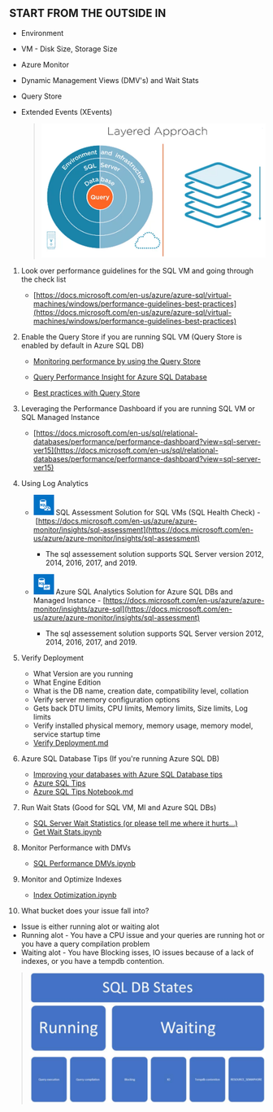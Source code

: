 ## START FROM THE OUTSIDE IN

- Environment
    
- VM - Disk Size, Storage Size
    
- Azure Monitor
    
- Dynamic Management Views (DMV's) and Wait Stats
    
- Query Store
    
- Extended Events (XEvents)
    
    > ![Layered Approach](https://github.com/danielgoldszmit/SQLMonitoring-Optimization/blob/main/Assets/SQLOptimizationLayeredApproach.PNG)
    

1. Look over performance guidelines for the SQL VM and going through the check list
    
    - [https://docs.microsoft.com/en-us/azure/azure-sql/virtual-machines/windows/performance-guidelines-best-practices](https://docs.microsoft.com/en-us/azure/azure-sql/virtual-machines/windows/performance-guidelines-best-practices)
2. Enable the Query Store if you are running SQL VM (Query Store is enabled by default in Azure SQL DB)
    
    - [Monitoring performance by using the Query Store](https://docs.microsoft.com/en-us/sql/relational-databases/performance/monitoring-performance-by-using-the-query-store?view=sql-server-ver15)
        
    - [Query Performance Insight for Azure SQL Database](https://docs.microsoft.com/en-us/azure/azure-sql/database/query-performance-insight-use)
        
    - [Best practices with Query Store](https://docs.microsoft.com/en-us/sql/relational-databases/performance/best-practice-with-the-query-store?view=sql-server-ver15)
        

3. Leveraging the Performance Dashboard if you are running SQL VM or SQL Managed Instance
    
    - [https://docs.microsoft.com/en-us/sql/relational-databases/performance/performance-dashboard?view=sql-server-ver15](https://docs.microsoft.com/en-us/sql/relational-databases/performance/performance-dashboard?view=sql-server-ver15)
4. Using Log Analytics
    
    - ![SQL Assessment Solution](https://github.com/danielgoldszmit/SQLMonitoring-Optimization/blob/main/Assets/sqlassessment.png) SQL Assessment Solution for SQL VMs (SQL Health Check) - [https://docs.microsoft.com/en-us/azure/azure-monitor/insights/sql-assessment](https://docs.microsoft.com/en-us/azure/azure-monitor/insights/sql-assessment)
        
        - The sql assessement solution supports SQL Server version 2012, 2014, 2016, 2017, and 2019.
    - ![SQL Assessment Solution](https://github.com/danielgoldszmit/SQLMonitoring-Optimization/blob/main/Assets/azuresqllanalyitcs.png) Azure SQL Analytics Solution for Azure SQL DBs and Managed Instance - [https://docs.microsoft.com/en-us/azure/azure-monitor/insights/azure-sql](https://docs.microsoft.com/en-us/azure/azure-monitor/insights/sql-assessment)
        
        - The sql assessement solution supports SQL Server version 2012, 2014, 2016, 2017, and 2019.
5. Verify Deployment
    
    - What Version are you running
    - What Engine Edition
    - What is the DB name, creation date, compatibility level, collation
    - Verify server memory configuration options
    - Gets back DTU limits, CPU limits, Memory limits, Size limits, Log limits
    - Verify installed physical memory, memory usage, memory model, service startup time
    - [Verify Deployment.md](https://github.com/danielgoldszmit/SQLMonitoring-Optimization/blob/main/1.VerifyDeployment.md)
6. Azure SQL Database Tips (If you're running Azure SQL DB)
    
    - [Improving your databases with Azure SQL Database tips](https://techcommunity.microsoft.com/t5/azure-sql/improving-your-databases-with-azure-sql-database-tips/ba-p/2094678) 
    - [Azure SQL Tips](https://github.com/microsoft/azure-sql-tips)
    - [Azure SQL Tips Notebook.md](https://github.com/danielgoldszmit/SQLMonitoring-Optimization/blob/main/2.AzureSQLDBTips.md)
7. Run Wait Stats (Good for SQL VM, MI and Azure SQL DBs)
    
    - [SQL Server Wait Statistics (or please tell me where it hurts…)](https://www.sqlskills.com/blogs/paul/wait-statistics-or-please-tell-me-where-it-hurts/)
    - [Get Wait Stats.ipynb](.\3.GetWaitStats.ipynb)
8. Monitor Performance with DMVs
    
    - [SQL Performance DMVs.ipynb](.\4.SQLPerformanceDMVs.ipynb)
9. Monitor and Optimize Indexes
    
    - [Index Optimization.ipynb](.\5.IndexOptimization.ipynb)
10. What bucket does your issue fall into? 

- Issue is either running alot or waiting alot
- Running alot - You have a CPU issue and your queries are running hot or you have a query compilation problem
- Waiting alot - You have Blocking isses, IO issues because of a lack of indexes, or you have a tempdb contention.

 > ![Layered Approach](https://github.com/danielgoldszmit/SQLMonitoring-Optimization/blob/main/Assets/buckets.png)
